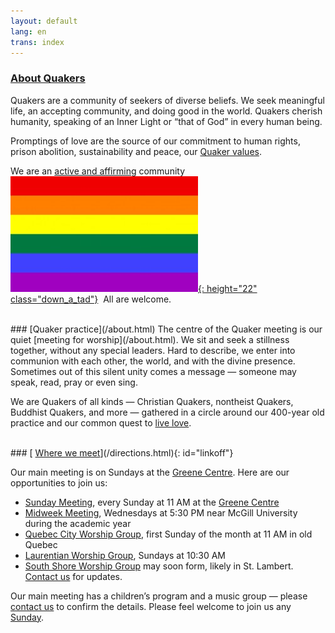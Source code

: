 ```yaml
---
layout: default
lang: en
trans: index
---
```

### [About Quakers](/intro.html)

Quakers are a community of seekers of diverse beliefs. We seek meaningful life, an accepting community, and doing good in the world. Quakers cherish humanity, speaking of an Inner Light or “that of God” in every human being.

Promptings of love are the source of our commitment to human rights, prison abolition, sustainability and peace, our [Quaker values](/intro.html).

We are an [active and affirming](/intro.html) community &nbsp;[![Rainbow flag](/assets/images/Rainbow-Flag.jpg){: height="22" class="down_a_tad"}](/intro.html) &nbsp;All are welcome.

<br>
### [Quaker practice](/about.html)
The centre of the Quaker meeting is our quiet [meeting for worship](/about.html). We sit and seek a stillness together, without any special leaders. Hard to describe, we enter into communion with each other, the world, and with the divine presence. Sometimes out of this silent unity comes a message — someone may speak, read, pray or even sing.

We are Quakers of all kinds — Christian Quakers, nontheist Quakers, Buddhist Quakers, and more — gathered in a circle around our 400-year old practice and our common quest to [live love](intro.html).

<br>
### [<i class="fas fa-map-marker-alt fa-fw color-1-dark-text"></i> <u>Where we meet</u>](/directions.html){: id="linkoff"}

Our main meeting is on Sundays at the [Greene Centre](/directions.html). Here are our opportunities to join us: 
* [Sunday Meeting](directions.html), every Sunday at 11 AM at the [Greene Centre](/directions.html)
* [Midweek Meeting](midweek.html), Wednesdays at 5:30 PM near McGill University during the academic year
* [Quebec City Worship Group](quebec.html), first Sunday of the month at 11 AM in old Quebec
* [Laurentian Worship Group](laurentians.html), Sundays at 10:30 AM
* [South Shore Worship Group](south_shore.html) may soon form, likely in St. Lambert. [Contact us](/contact.html) for updates.

Our main meeting has a children’s program and a music group — please [contact us](/contact.html) to confirm the details. Please feel welcome to join us any [Sunday](/directions.html).
